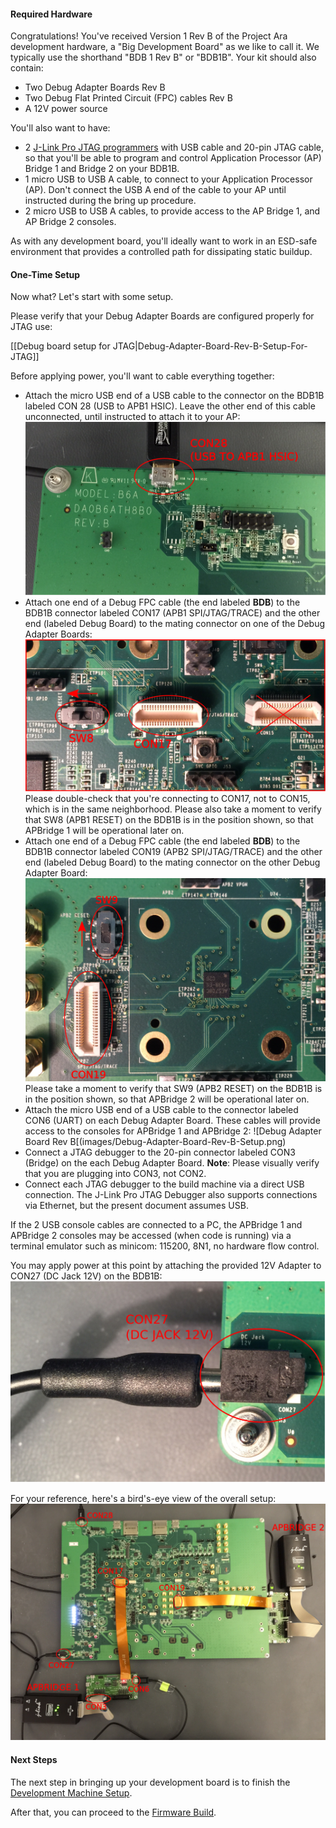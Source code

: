 #### Required Hardware

Congratulations!  You've received Version 1 Rev B of the Project Ara development hardware, a "Big Development Board" as we like to call it.  We typically use the shorthand "BDB 1 Rev B" or "BDB1B".  Your kit should also contain:

* Two Debug Adapter Boards Rev B
* Two Debug Flat Printed Circuit (FPC) cables Rev B
* A 12V power source

You'll also want to have:

* 2 [J-Link Pro JTAG programmers](http://www.segger.com/jlink-pro.html) with USB cable and 20-pin JTAG cable, so that you'll be able to program and control Application Processor (AP) Bridge 1 and Bridge 2 on your BDB1B.
* 1 micro USB to USB A cable, to connect to your Application Processor (AP).  Don't connect the USB A end of the cable to your AP until instructed during the bring up procedure.
* 2 micro USB to USB A cables, to provide access to the AP Bridge 1, and AP Bridge 2 consoles.

As with any development board, you'll ideally want to work in an ESD-safe environment that provides a controlled path for dissipating static buildup. 

#### One-Time Setup

Now what? Let's start with some setup.

Please verify that your Debug Adapter Boards are configured properly for JTAG use:

[[Debug board setup for JTAG|Debug-Adapter-Board-Rev-B-Setup-For-JTAG]]

Before applying power, you'll want to cable everything together:
* Attach the micro USB end of a USB cable to the connector on the BDB1B labeled CON 28 (USB to APB1 HSIC).  Leave the other end of this cable unconnected, until instructed to attach it to your AP:
![BDB1 AP USB Connection](images/BDB1B-AP-USB.png)
* Attach one end of a Debug FPC cable (the end labeled **BDB**) to the BDB1B connector labeled CON17 (APB1 SPI/JTAG/TRACE) and the other end (labeled Debug Board) to the mating connector on one of the Debug Adapter Boards:
![BDB1B APBridge 1 JTAG and Reset](images/BDB1B-APBridge-1-JTAG-And-Reset.png)
Please double-check that you're connecting to CON17, not to CON15, which is in the same neighborhood.  Please also take a moment to verify that SW8 (APB1 RESET) on the BDB1B is in the position shown, so that APBridge 1 will be operational later on.
* Attach one end of a Debug FPC cable (the end labeled **BDB**) to the BDB1B connector labeled CON19 (APB2 SPI/JTAG/TRACE) and the other end (labeled Debug Board) to the mating connector on the other Debug Adapter Board:
![BDB1B APBridge 2 JTAG and Reset](images/BDB1B-APBridge-2-JTAG-And-Reset.png)
Please take a moment to verify that SW9 (APB2 RESET) on the BDB1B is in the position shown, so that APBridge 2 will be operational later on.
* Attach the micro USB end of a USB cable to the connector labeled CON6 (UART) on each Debug Adapter Board.  These cables will provide access to the consoles for APBridge 1 and APBridge 2:
![Debug Adapter Board Rev B[(images/Debug-Adapter-Board-Rev-B-Setup.png)
* Connect a JTAG debugger to the 20-pin connector labeled CON3 (Bridge) on the each Debug Adapter Board. **Note**: Please visually verify that you are plugging into CON3, not CON2.
* Connect each JTAG debugger to the build machine via a direct USB connection.  The J-Link Pro JTAG Debugger also supports connections via Ethernet, but the present document assumes USB.

If the 2 USB console cables are connected to a PC, the APBridge 1 and APBridge 2 consoles may be accessed (when code is running) via a terminal emulator such as minicom: 115200, 8N1, no hardware flow control.

You may apply power at this point by attaching the provided 12V Adapter to CON27 (DC Jack 12V) on the BDB1B:
![BDB1B Power Connection](images/BDB1B-Power-Connection.png)

For your reference, here's a bird's-eye view of the overall setup:
![BDB1B Setup Bird's-Eye View](images/BDB1B-Setup-Birds-Eye-View.png)

#### Next Steps

The next step in bringing up your development board is to finish the [Development Machine Setup](Development-Machine-Setup).

After that, you can proceed to the [Firmware Build](Firmware-Build).
